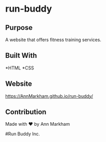 # run-buddy

## Purpose
A website that offers fitness training services.

## Built With 
*HTML
*CSS

## Website
https://AnnMarkham.github.io/run-buddy/

## Contribution
Made with ❤️ by Ann Markham

#Run Buddy Inc.